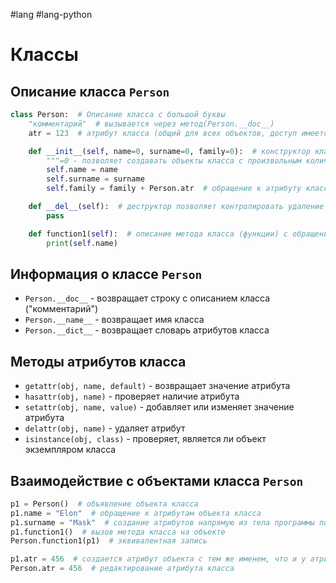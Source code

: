 #lang #lang-python

# Классы

## Описание класса `Person`

```python
class Person:  # Описание класса с большой буквы
    "комментарий"  # вызывается через метод(Person.__doc__)
    atr = 123  # атрибут класса (общий для всех объектов, доступ имеется только через сам класс)

    def __init__(self, name=0, surname=0, family=0):  # конструктор класса имеет вид __init__
        """=0 - позволяет создавать объекты класса с произвольным количеством аргументов"""
        self.name = name
        self.surname = surname
        self.family = family + Person.atr  # обращение к атрибуту класса происходит через имя класса

    def __del__(self):  # деструктор позволяет контролировать удаление объекта
        pass

    def function1(self):  # описание метода класса (функции) с обращением к объекту класса self
        print(self.name)
```

## Информация о классе `Person`

- `Person.__doc__` - возвращает строку с описанием класса ("комментарий")
- `Person.__name__` - возвращает имя класса
- `Person.__dict__` - возвращает словарь атрибутов класса

## Методы атрибутов класса

- `getattr(obj, name, default)` - возвращает значение атрибута
- `hasattr(obj, name)` - проверяет наличие атрибута
- `setattr(obj, name, value)` - добавляет или изменяет значение атрибута
- `delattr(obj, name)` - удаляет атрибут
- `isinstance(obj, class)` - проверяет, является ли объект экземпляром класса

## Взаимодействие с объектами класса `Person`

```python
p1 = Person()  # объявление объекта класса
p1.name = "Elon"  # обращение к атрибутам объекта класса
p1.surname = "Mask"  # создание атрибутов напрямую из тела программы помимо конструктора
p1.function1()  # вызов метода класса на объекте
Person.function1(p1)  # эквивалентная запись

p1.atr = 456  # создается атрибут объекта с тем же именем, что и у атрибута класса, перекрывает последний
Person.atr = 456  # редактирование атрибута класса
```


